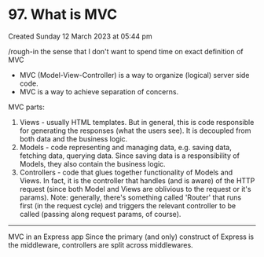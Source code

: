 # 97. What is MVC
Created Sunday 12 March 2023 at 05:44 pm

/rough-in the sense that I don't want to spend time on exact definition of MVC

- MVC (Model-View-Controller) is a way to organize (logical) server side code.
- MVC is a way to achieve separation of concerns.

MVC parts:
1. Views - usually HTML templates. But in general, this is code responsible for generating the responses (what the users see). It is decoupled from both data and the business logic.
2. Models - code representing and managing data, e.g. saving data, fetching data, querying data. Since saving data is a responsibility of Models, they also contain the business logic.
3. Controllers - code that glues together functionality of Models and Views. In fact, it is the controller that handles (and is aware) of the HTTP request (since both Model and Views are oblivious to the request or it's params).
Note: generally, there's something called 'Router' that runs first (in the request cycle) and triggers the relevant controller to be called (passing along request params, of course).

---
MVC in an Express app
Since the primary (and only) construct of Express is the middleware, controllers are split across middlewares.